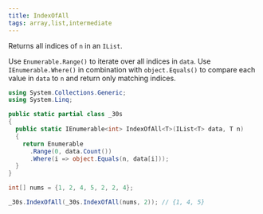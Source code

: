 ```yaml
---
title: IndexOfAll
tags: array,list,intermediate
---
```


Returns all indices of `n` in an `IList`.

Use `Enumerable.Range()` to iterate over all indices in `data`.
Use `IEnumerable.Where()` in combination with `object.Equals()` to compare each value in `data` to `n` and return only matching indices.

```csharp
using System.Collections.Generic;
using System.Linq;

public static partial class _30s 
{
  public static IEnumerable<int> IndexOfAll<T>(IList<T> data, T n)
  {
    return Enumerable
      .Range(0, data.Count())
      .Where(i => object.Equals(n, data[i]));
  }
}
```

```csharp
int[] nums = {1, 2, 4, 5, 2, 2, 4};

_30s.IndexOfAll(_30s.IndexOfAll(nums, 2)); // {1, 4, 5}
```
